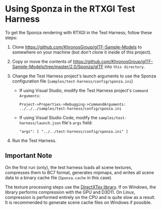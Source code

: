 # Using Sponza in the RTXGI Test Harness

To get the Sponza rendering with RTXGI in the Test Harness, follow these steps:

1. Clone https://github.com/KhronosGroup/glTF-Sample-Models to somewhere on your machine (but don't clone it inside of this project).
2. Copy or move the contents of https://github.com/KhronosGroup/glTF-Sample-Models/tree/master/2.0/Sponza/glTF into ```this directory```.
3. Change the Test Harness project's launch arguments to use the Sponza configuration file (```samples/test-harness/config/sponza.ini```)
   * If using Visual Studio, modify the Test Harness project's ```Command Arguments```:

        ```Project->Properties->Debugging->CommandArguments: ../../../samples/test-harness/config/sponza.ini```

   * If using Visual Studio Code, modify the ```samples/test-harness/launch.json``` file's ```args``` field: 

        ```"args": [ "../../test-harness/config/sponza.ini" ]```

4. Run the Test Harness.

## Important Note
On the first run (only), the test harness loads all scene textures, compresses them to BC7 format, generates mipmaps, and writes all scene data to a binary cache file (```Sponza.cache``` in this case). 

The texture processing steps use the [DirectXTex library](https://github.com/microsoft/DirectXTex). If on Windows, the library performs compression with the GPU and D3D11. On Linux, compression is performed entirely on the CPU and is quite slow as a result. It is recommended to generate scene cache files on Windows if possible.